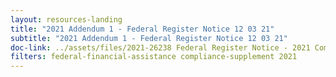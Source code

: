 ```yaml
---
layout: resources-landing
title: "2021 Addendum 1 - Federal Register Notice 12 03 21"
subtitle: "2021 Addendum 1 - Federal Register Notice 12 03 21"
doc-link: ../assets/files/2021-26238 Federal Register Notice - 2021 Compliance Supplement Addendum 1 12 03 21.pdf
filters: federal-financial-assistance compliance-supplement 2021
---
```

